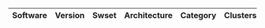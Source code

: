 | Software   | Version   | Swset   | Architecture   | Category   | Clusters   | Description   |
|------------|-----------|---------|----------------|------------|------------|---------------|